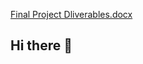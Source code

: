 [Final Project Dliverables.docx](https://github.com/user-attachments/files/17901126/Final.Project.Dliverables.docx)
## Hi there 👋

<!--
**Zeinabtawfik95/Zeinabtawfik95** is a ✨ _special_ ✨ repository because its `README.md` (this file) appears on your GitHub profile.

Here are some ideas to get you started:

- 🔭 I’m currently working on ...
- 🌱 I’m currently learning ...
- 👯 I’m looking to collaborate on ...
- 🤔 I’m looking for help with ...
- 💬 Ask me about ...
- 📫 How to reach me: ...
- 😄 Pronouns: ...
- ⚡ Fun fact: ...
-->
